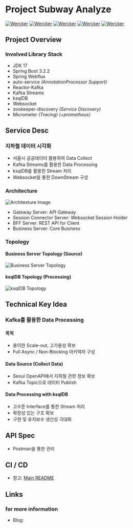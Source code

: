 # Project Subway Analyze

[![Wercker](https://img.shields.io/badge/spring--boot-3.2.2-%236DB33F.svg?style=flat-square&logo=springboot&color=%236DB33F)](https://spring.io/projects/spring-boot)
[![Wercker](https://img.shields.io/badge/Apache_Kafka-7.3.2-black.svg?style=flat&logo=apachekafka&logoColor=white)]()
[![Wercker](https://img.shields.io/badge/ksqlDB-7.3.2-black.svg?style=flat&logo=apachekafka&logoColor=white)]()
[![Wercker](https://img.shields.io/badge/docker-24.0.7-%231D63ED.svg?style=flat&logo=docker&logoColor=%23E5F2FC)]()
[![Wercker](https://img.shields.io/badge/Apache_zookeeper-7.3.2-black.svg?style=flat&logo=apache&logoColor=white)]()

## Project Overview


### Involved Library Stack

- JDK 17
- Spring Boot 3.2.2
- Spring Webflux
- auto-service *(AnnotationProcessor Support)*
- Reactor-Kafka
- Kafka Streams
- ksqlDB
- Websocket
- zookeeper-discovery *(Service Discovery)*
- Micrometer *(Tracing)* *(+prometheus)*


## Service Desc

### 지하철 데이터 시각화

- 서울시 공공데이터 활용하여 Data Collect
- Kafka Streams를 활용한 Data Processing
- ksqlDB를 활용한 Stream 처리
- Websocket을 통한 DownStream 구성

### Architecture
![Architexture Image](https://github.com/p-bear/charts.draw.io/blob/main/subway/architecture.drawio.png?raw=true)

- Gateway Server: API Gateway
- Session Connector Server: Websocket Session Holder
- BFF Server: REST API for Client
- Business Server: Core Business


### Topology

#### Business Server Topology (Source)
![Business Server Topology](https://github.com/p-bear/charts.draw.io/blob/main/subway/subwayTopology.drawio.png?raw=true)

#### ksqlDB Topology (Processing)
![ksqlDB Topology](https://github.com/p-bear/charts.draw.io/blob/main/subway/subwayKsqlDBTopology.drawio.png?raw=true)


## Technical Key Idea

### Kafka를 활용한 Data Processing

#### 목적
- 용이한 Scale-out, 고가용성 확보
- Full Async / Non-Blocking 아키텍처 구성

#### Data Source (Collect Data)
- Seoul OpenAPI에서 지하철 관련 정보 확보
- Kafka Topic으로 데이터 Publish

#### Data Processing with ksqlDB
- 고수준 Interface를 통한 Stream 처리
- 확장성 있는 구조 확보
- 구현 및 유지보수 생산성 극대화


## API Spec

- Postman을 통한 관리

## CI / CD

- 참고: [Main README](https://github.com/p-bear/pbear-root/blob/master/README.md)


## Links
### for more information

- Blog: 
